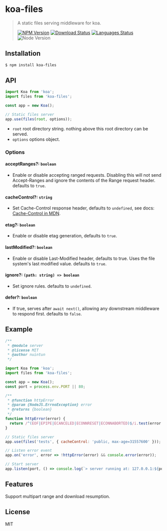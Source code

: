 # koa-files

<!-- prettier-ignore -->
> A static files serving middleware for koa.
>
> [![NPM Version][npm-image]][npm-url]
> [![Download Status][download-image]][npm-url]
> [![Languages Status][languages-image]][github-url]
> ![Node Version][node-image]

## Installation

```bash
$ npm install koa-files
```

## API

```js
import Koa from 'koa';
import files from 'koa-files';

const app = new Koa();

// Static files server
app.use(files(root, options));
```

- `root` root directory string. nothing above this root directory can be served.
- `options` options object.

### Options

#### acceptRanges?: `boolean`

- Enable or disable accepting ranged requests. Disabling this will not send Accept-Ranges and ignore the contents of the Range request header. defaults to `true`.

#### cacheControl?: `string`

- Set Cache-Control response header, defaults to `undefined`, see docs: [Cache-Control in MDN](https://developer.mozilla.org/en-US/docs/Web/HTTP/Headers/Cache-Control).

#### etag?: `boolean`

- Enable or disable etag generation, defaults to `true`.

#### lastModified?: `boolean`

- Enable or disable Last-Modified header, defaults to true. Uses the file system's last modified value. defaults to `true`.

#### ignore?: `(path: string) => boolean`

- Set ignore rules. defaults to `undefined`.

#### defer?: `boolean`

- If true, serves after `await next()`, allowing any downstream middleware to respond first. defaults to `false`.

## Example

```js
/**
 * @module server
 * @license MIT
 * @author nuintun
 */

import Koa from 'koa';
import files from 'koa-files';

const app = new Koa();
const port = process.env.PORT || 80;

/**
 * @function httpError
 * @param {NodeJS.ErrnoException} error
 * @returns {boolean}
 */
function httpError(error) {
  return /^(EOF|EPIPE|ECANCELED|ECONNRESET|ECONNABORTED)$/i.test(error.code);
}

// Static files server
app.use(files('tests', { cacheControl: 'public, max-age=31557600' }));

// Listen error event
app.on('error', error => !httpError(error) && console.error(error));

// Start server
app.listen(port, () => console.log(`> server running at: 127.0.0.1:${port}`));
```

## Features

Support multipart range and download resumption.

## License

MIT

[npm-image]: https://img.shields.io/npm/v/koa-files.svg?style=flat-square
[npm-url]: https://www.npmjs.org/package/koa-files
[download-image]: https://img.shields.io/npm/dm/koa-files.svg?style=flat-square
[languages-image]: https://img.shields.io/github/languages/top/nuintun/koa-files?style=flat-square
[github-url]: https://github.com/nuintun/koa-files
[node-image]: https://img.shields.io/node/v/koa-files.svg?style=flat-square
